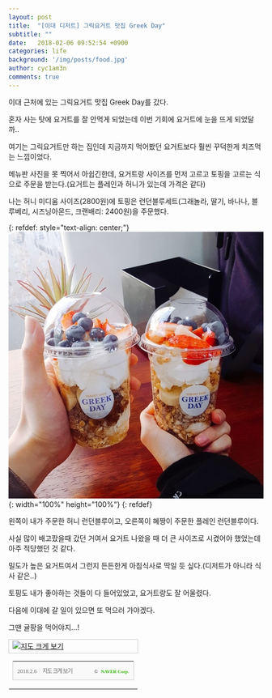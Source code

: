 ```yaml
---
layout: post
title:  "[이대 디저트] 그릭요거트 맛집 Greek Day"
subtitle: ""
date:   2018-02-06 09:52:54 +0900
categories: life
background: '/img/posts/food.jpg'
author: cyc1am3n
comments: true
---
```

이대 근처에 있는 그릭요거트 맛집 Greek Day를 갔다.  

혼자 사는 탓에 요거트를 잘 안먹게 되었는데 이번 기회에 요거트에 눈을 뜨게 되었달까..  

여기는 그릭요거트만 하는 집인데 지금까지 먹어봤던 요거트보다 훨씬 꾸덕한게 치즈먹는 느낌이었다.  

메뉴판 사진을 못 찍어서 아쉽긴한데, 요거트랑 사이즈를 먼저 고르고 토핑을 고르는 식으로 주문을 받는다.(요거트는 플레인과 허니가 있는데 가격은 같다)  

나는 허니 미디움 사이즈(2800원)에 토핑은 런던블루세트(그래놀라, 딸기, 바나나, 블루베리, 시즈닝아몬드, 크랜배리: 2400원)을 주문했다.  

{: refdef: style="text-align: center;"}  
![런던블루](/img/posts/greek-day.jpg){: width="100%" height="100%"}
{: refdef}

왼쪽이 내가 주문한 허니 런던블루이고, 오른쪽이 혜짱이 주문한 플레인 런던블루이다.  

사실 많이 배고팠을때 갔던 거여서 요거트 나왔을 때 더 큰 사이즈로 시켰어야 했었는데 아주 적당했던 것 같다.  

밀도가 높은 요거트여서 그런지 든든한게 아침식사로 딱일 듯 싶다.(디저트가 아니라 식사 같은..)  

토핑도 내가 좋아하는 것들이 다 들어있었고, 요거트랑도 잘 어울렸다.  

다음에 이대에 갈 일이 있으면 또 먹으러 가야겠다.  

그땐 귤팡을 먹어야지...!  

<table cellpadding="0" cellspacing="0" width="462"> <tr> <td style="border:1px solid #cecece;"><a href="https://map.naver.com/?searchCoord=f22bb295dd4afe76ed610c387e3e7d5c0ca45e503d7042162e004f806a4f9850&query=6re466at642w7J20&tab=1&lng=ec96ebd1ee319cb3605653168cddc3c0&mapMode=0&mpx=09290610%3A37.5804751%2C127.0188254%3AZ11%3A0.0326433%2C0.0145588&lat=655d94ef607a6d631a847099074af821&dlevel=12&enc=b64&menu=location" target="_blank"><img src="http://prt.map.naver.com/mashupmap/print?key=p1517884706103_-1180621432" width="460" height="340" alt="지도 크게 보기" title="지도 크게 보기" border="0" style="vertical-align:top;"/></a></td> </tr> <tr> <td> <table cellpadding="0" cellspacing="0" width="100%"> <tr> <td height="30" bgcolor="#f9f9f9" align="left" style="padding-left:9px; border-left:1px solid #cecece; border-bottom:1px solid #cecece;"> <span style="font-family: tahoma; font-size: 11px; color:#666;">2018.2.6</span>&nbsp;<span style="font-size: 11px; color:#e5e5e5;">|</span>&nbsp;<a style="font-family: dotum,sans-serif; font-size: 11px; color:#666; text-decoration: none; letter-spacing: -1px;" href="https://map.naver.com/?searchCoord=f22bb295dd4afe76ed610c387e3e7d5c0ca45e503d7042162e004f806a4f9850&query=6re466at642w7J20&tab=1&lng=ec96ebd1ee319cb3605653168cddc3c0&mapMode=0&mpx=09290610%3A37.5804751%2C127.0188254%3AZ11%3A0.0326433%2C0.0145588&lat=655d94ef607a6d631a847099074af821&dlevel=12&enc=b64&menu=location" target="_blank">지도 크게 보기</a> </td> <td width="98" bgcolor="#f9f9f9" align="right" style="text-align:right; padding-right:9px; border-right:1px solid #cecece; border-bottom:1px solid #cecece;"> <span style="float:right;"><span style="font-size:9px; font-family:Verdana, sans-serif; color:#444;">&copy;&nbsp;</span>&nbsp;<a style="font-family:tahoma; font-size:9px; font-weight:bold; color:#2db400; text-decoration:none;" href="http://www.nhncorp.com" target="_blank">NAVER Corp.</a></span> </td> </tr> </table> </td> </tr> </table>